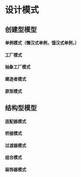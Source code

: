 # <centetr>设计模式</center>
## 创建型模型
#### 单例模式（懒汉式单例，饿汉式单例，）
#### 工厂模式
#### 抽象工厂模式
#### 建造者模式
#### 原型模式
## 结构型模型
#### 适配器模式
#### 桥接模式
#### 过滤器模式
#### 组合模式
#### 装饰器模式
